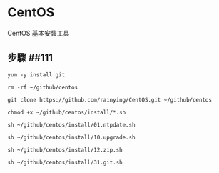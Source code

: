 # CentOS #

CentOS 基本安裝工具 

## 步驟 ##111

```
yum -y install git 
```

```
rm -rf ~/github/centos
```

```
git clone https://github.com/rainying/CentOS.git ~/github/centos
```

```
chmod +x ~/github/centos/install/*.sh
```

```
sh ~/github/centos/install/01.ntpdate.sh
```

```
sh ~/github/centos/install/10.upgrade.sh
```

```
sh ~/github/centos/install/12.zip.sh
```

```
sh ~/github/centos/install/31.git.sh
```
